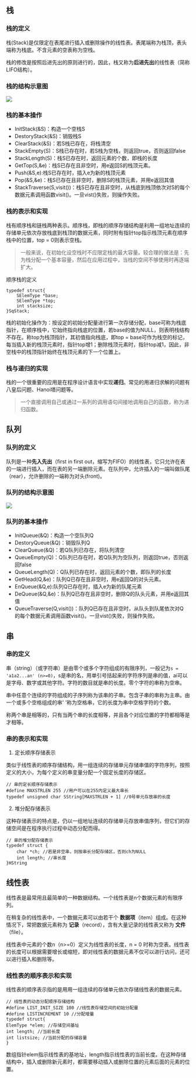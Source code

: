 ## 栈

### 栈的定义

栈(Stack)是仅限定在表尾进行插入或删除操作的线性表。表尾端称为栈顶，表头端称为栈底。不含元素的空表称为空栈。

栈的修改是按照后进先出的原则进行的，因此，栈又称为**后进先出**的线性表（简称LIFO结构）。


### 栈的结构示意图

![](https://i.imgur.com/U81T0vX.jpg)


###  栈的基本操作
- InitStack(&S)：构造一个空栈S
- DestoryStack(&S)：销毁栈S
- ClearStack(&S)：若S栈已存在，将栈清空
- StackEmpty(S)：S栈已存在时，若S栈为空栈，则返回true，否则返回false
- StackLength(S)：栈S已存在时，返回元素的个数，即栈的长度
- GetTop(S,&e)：栈S已存在且非空时，用e返回S的栈顶元素。
- Push(&S,e):栈S已存在时，插入e为新的栈顶元素
- Pop(&S,&e)：栈S已存在且非空时，删除S的栈顶元素，并用e返回其值
- StackTraverse(S,visit())：栈S已存在且非空时，从栈底到栈顶依次对S的每个数据元素调用函数visit()。一旦vist()失败，则操作失败。

### 栈的表示和实现
栈有顺序栈和链栈两种表示。顺序栈，即栈的顺序存储结构是利用一组地址连续的存储单元依次存放栈底到栈顶的数据元素，同时附有指针top指示栈顶元素在顺序栈中的位置，top = 0则表示空栈。
> 一般来说，在初始化设空栈时不应限定栈的最大容量。较合理的做法是：先为栈分配一个基本容量，然后在应用过程中，当栈的空间不够使用时再逐端扩大。

顺序栈的定义

    typedef struct{
		SElemType *base;
		SElemType *top;
		int stacksize;
	}SqStack; 
	
栈的初始化操作为：按设定的初始分配量进行第一次存储分配，base可称为栈底指针，在顺序栈中，它始终指向栈底的位置，若base的值为NULL，则表明栈结构不存在。称top为栈顶指针，其初值指向栈底，即top = base可作为栈空的标记，每当插入新的栈顶元素时，指针top增1；删除栈顶元素时，指针top减1，因此，非空栈中的栈顶指针始终在栈顶元素的下一个位置上。


### 栈与递归的实现
栈的一个很重要的应用是在程序设计语言中实现**递归**。常见的用递归求解的问题有八皇后问题、Hanoi塔问题等。
> 一个直接调用自己或通过一系列的调用语句间接地调用自己的函数，称为递归函数。


## 队列

### 队列的定义
队列是一种**先入先出**（first in first out，缩写为FIFO）的线性表，它只允许在表的一端进行插入，而在表的另一端删除元素。在队列中，允许插入的一端叫做队尾（rear），允许删除的一端称为对头(front)。

### 队列的结构示意图

![](https://i.imgur.com/wq1JEHd.jpg)

### 队列的基本操作
- InitQueue(&Q)：构造一个空队列Q
- DestoryQueue(&Q)：销毁队列Q
- ClearQueue(&Q)：若Q队列已存在，将队列清空
- QueueEmpty(Q)：Q队列已存在时，若Q队列为空队列，则返回true，否则返回false
- QueueLength(Q)：Q队列已存在时，返回元素的个数，即队列的长度
- GetHead(Q,&e)：队列Q已存在且非空时，用e返回Q的对头元素。
- EnQueue(&Q,e):队列Q已存在时，插入e为新的队尾元素
- DeQueue(&Q,&e)：队列Q已存在且非空时，删除Q的队头元素，并用e返回其值
- QueueTraverse(Q,visit())：队列Q已存在且非空时，从队头到队尾依次对Q 的每个数据元素调用函数visit()。一旦vist()失败，则操作失败。

## 串

### 串的定义
串（string）（或字符串）是由零个或多个字符组成的有限序列，一般记为`s = 'a1a2...an' (n>=0)`，s是串的名，用单引号括起来的字符序列是串的值，ai可以是字母、数字或其他字符。字符的数目就是串的长度。零个字符的串称为空串。

串中任意个连续的字符组成的子序列称为该串的子串。包含子串的串称为主串。由一个或多个空格组成的串' '称为空格串，它的长度为串中空格字符的个数。

称两个串是相等的，只有当两个串的长度相等，并且各个对应位置的字符都相等是才相等。 


### 串的表示和实现

1. 定长顺序存储表示

类似于线性表的顺序存储结构，用一组连续的存储单元存储串值的字符序列，按照定义的大小，为每个定义的串变量分配一个固定长度的存储区。

	// 串的定长顺序存储表示
	#define MAXSTRLEN 255 //用户可以在255内定义最大串长
	typedef unsigned char SString[MAXSTRLEN + 1] //0号单元存放串的长度

2. 堆分配存储表示

这种存储表示的特点是，仍以一组地址连续的存储单元存放串值序列，但它们的存储空间是在程序执行过程中动态分配而得。

	// 串的堆分配存储表示
	typedef struct {
		char *ch; //若是非空串，则按串长分配存储区，否则ch为NULL
		int length; //串长度
	}HString
	
	
## 线性表
线性表是最常用且最简单的一种数据结构。一个线性表是n个数据元素的有限序列。

在稍复杂的线性表中，一个数据元素可以由若干个 **数据项**（item）组成。在这种情况下，常把数据元素称为 **记录**（record），含有大量记录的线性表又称为 **文件**（file）。

线性表中元素的个数n（n>=0）定义为线性表的长度，n = 0 时称为空表。线性表的长度可以根据需要增长或缩短，即对线性表的数据元素不仅可以进行访问，还可以进行插入和删除等。


### 线性表的顺序表示和实现
线性表的顺序表示指的是用用一组连续的存储单元依次存储线性表的数据元素。

	// 线性表的动态分配顺序存储结构
	#define LIST_INIT_SIZE 100 //线性表存储空间的初始分配量
	#define LISTINCREMENT 10 //分配增量
	typedef struct{
	ElemType *elem; //存储空间基址
	int length; //当前长度
	int listsize; //当前分配的存储容量
	}

数组指针elem指示线性表的基地址，length指示线性表的当前长度。在这种存储结构中，插入或删除新元素时，都需要移动插入或删除位置的元素后面的元素的位置。
